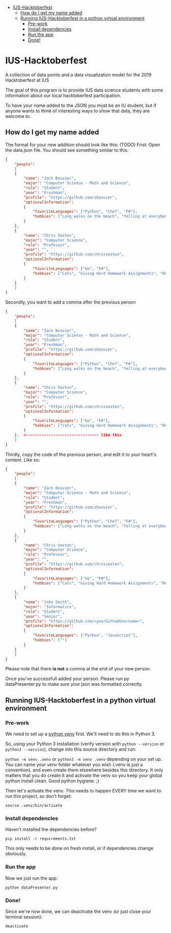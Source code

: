    * [IUS-Hacktoberfest](#ius-hacktoberfest)
      * [How do I get my name added](#how-do-i-get-my-name-added)
      * [Running IUS-Hacktoberfest in a python virtual environment](#running-ius-hacktoberfest-in-a-python-virtual-environment)
         * [Pre-work](#pre-work)
         * [Install dependencies](#install-dependencies)
         * [Run the app](#run-the-app)
         * [Done!](#done)
         
# IUS-Hacktoberfest

A collection of data points and a data visualization model for the 2019 Hacktoberfest at IUS

The goal of this program is to provide IUS data science students with some information about our local hacktoberfest participation.

To have your name added to the JSON you must be an IU student, but if anyone wants to think of interesting ways to show that data, they are welcome to.


## How do I get my name added

The format for your new addition should look like this: (TODO)
First: Open the data.json file. You should see something simliar to this:

```json
{
    "people":
    [
    {
        "name": "Zach Bouvier",
        "major": "Computer Science - Math and Science",
        "role": "Student",
        "year": "Freshman",
        "profile": "https://github.com/zbouvier",
        "optionalInformation":
        {
            "favoriteLanguages": ["Python", "Chef", "F#"],
            "hobbies": ["Long walks on the beach", "Yelling at everybody", "Big Data"]
        }
    },
    {
        "name": "Chris Sexton",
        "major": "Computer Science",
        "role": "Professor",
        "year": "",
        "profile": "https://github.com/chrissexton",
        "optionalInformation":
        {
            "favoriteLanguages": ["Go", "F#"],
            "hobbies": ["Cats", "Giving Hard Homework Assignments", "Reddit"]
        }
    }
    ]
}
```

Secondly, you want to add a comma after the previous person



```json
{
    "people":
    [
    {
        "name": "Zach Bouvier",
        "major": "Computer Science - Math and Science",
        "role": "Student",
        "year": "Freshman",
        "profile": "https://github.com/zbouvier",
        "optionalInformation":
        {
            "favoriteLanguages": ["Python", "Chef", "F#"],
            "hobbies": ["Long walks on the beach", "Yelling at everybody", "Big Data"]
        }
    },
    {
        "name": "Chris Sexton",
        "major": "Computer Science",
        "role": "Professor",
        "year": "",
        "profile": "https://github.com/chrissexton",
        "optionalInformation":
        {
            "favoriteLanguages": ["Go", "F#"],
            "hobbies": ["Cats", "Giving Hard Homework Assignments", "Reddit"]
        }
    },  <-------------------------------- like this
    ]
}
```

Thirdly, copy the code of the previous person, and edit it to your heart's content. Like so:

```json
{
    "people":
    [
    {
        "name": "Zach Bouvier",
        "major": "Computer Science - Math and Science",
        "role": "Student",
        "year": "Freshman",
        "profile": "https://github.com/zbouvier",
        "optionalInformation":
        {
            "favoriteLanguages": ["Python", "Chef", "F#"],
            "hobbies": ["Long walks on the beach", "Yelling at everybody", "Big Data"]
        }
    },
    {
        "name": "Chris Sexton",
        "major": "Computer Science",
        "role": "Professor",
        "year": "",
        "profile": "https://github.com/chrissexton",
        "optionalInformation":
        {
            "favoriteLanguages": ["Go", "F#"],
            "hobbies": ["Cats", "Giving Hard Homework Assignments", "Reddit"]
        }
    },
    {
        "name": "John Smith",
        "major": "Informatics",
        "role": "Student",
        "year": "Senior",
        "profile": "https://github.com/<yourGithubUsername>",
        "optionalInformation":
        {
            "favoriteLanguages": ["Python", "JavaScript"],
            "hobbies": [""]
        }
    }
    ]
}
```

Please note that there **is not** a comma at the end of your new person.

Once you've successfull added your person. Please run py dataPresenter.py to make sure your json was formatted correctly.


## Running IUS-Hacktoberfest in a python virtual environment

### Pre-work

We need to set up a [python venv](https://docs.python.org/3/library/venv.html) first. We'll need to do this in Python 3.

So, using your Python 3 installation (verify version with `python --version` or `python3 --version`), change into this source directory and run:

`python -m venv .venv` or `python3 -m venv .venv` depending on your set up. You can name your venv folder whatever you wish (.venv is just a convention), and even create them elsewhere besides this directory. It only matters that you do create it and activate the venv so you keep your global python install clean. Good python hygiene. ;)

Then let's activate the venv.  This needs to happen EVERY time we want to run this project, so don't forget:

`source .venv/bin/activate`

### Install dependencies

Haven't installed the dependencies before?

`pip install -r requirements.txt`

This only needs to be done on fresh install, or if dependencies change obviously.

### Run the app

Now we just run the app:

`python dataPresenter.py`

### Done!

Since we're now done, we can deactivate the venv (or just close your terminal session):

`deactivate`